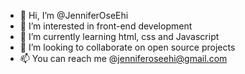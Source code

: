 - 👋 Hi, I’m @JenniferOseEhi
- 👀 I’m interested in front-end development 
- 🌱 I’m currently learning html, css and Javascript 
- 💞️ I’m looking to collaborate on open source projects 
- 📫 You can reach me @jenniferoseehi@gmail.com

<!---
JenniferOseEhi/JenniferOseEhi is a ✨ special ✨ repository because its `README.md` (this file) appears on your GitHub profile.
You can click the Preview link to take a look at your changes.
--->

